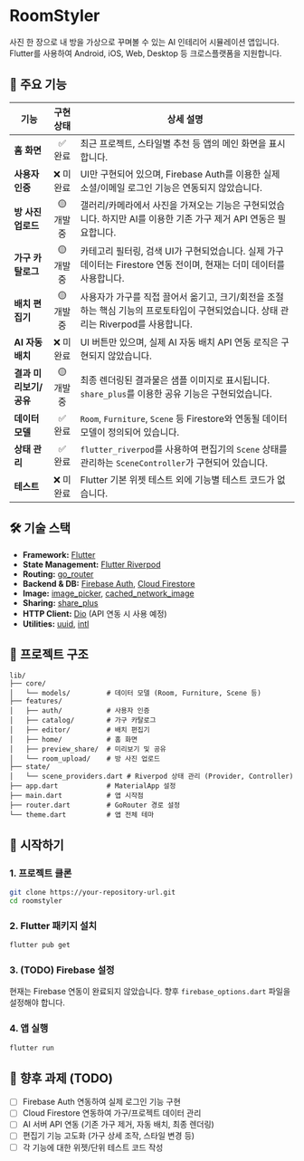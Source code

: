 # RoomStyler

사진 한 장으로 내 방을 가상으로 꾸며볼 수 있는 AI 인테리어 시뮬레이션 앱입니다. Flutter를 사용하여 Android, iOS, Web, Desktop 등 크로스플랫폼을 지원합니다.

## 📸 주요 기능

| 기능 | 구현 상태 | 상세 설명 |
| --- | :---: | --- |
| **홈 화면** | ✅ 완료 | 최근 프로젝트, 스타일별 추천 등 앱의 메인 화면을 표시합니다. |
| **사용자 인증** | ❌ 미완료 | UI만 구현되어 있으며, Firebase Auth를 이용한 실제 소셜/이메일 로그인 기능은 연동되지 않았습니다. |
| **방 사진 업로드** | 🟡 개발 중 | 갤러리/카메라에서 사진을 가져오는 기능은 구현되었습니다. 하지만 AI를 이용한 기존 가구 제거 API 연동은 필요합니다. |
| **가구 카탈로그** | 🟡 개발 중 | 카테고리 필터링, 검색 UI가 구현되었습니다. 실제 가구 데이터는 Firestore 연동 전이며, 현재는 더미 데이터를 사용합니다. |
| **배치 편집기** | 🟡 개발 중 | 사용자가 가구를 직접 끌어서 옮기고, 크기/회전을 조절하는 핵심 기능의 프로토타입이 구현되었습니다. 상태 관리는 Riverpod를 사용합니다. |
| **AI 자동 배치** | ❌ 미완료 | UI 버튼만 있으며, 실제 AI 자동 배치 API 연동 로직은 구현되지 않았습니다. |
| **결과 미리보기/공유** | 🟡 개발 중 | 최종 렌더링된 결과물은 샘플 이미지로 표시됩니다. `share_plus`를 이용한 공유 기능은 구현되었습니다. |
| **데이터 모델** | ✅ 완료 | `Room`, `Furniture`, `Scene` 등 Firestore와 연동될 데이터 모델이 정의되어 있습니다. |
| **상태 관리** | ✅ 완료 | `flutter_riverpod`를 사용하여 편집기의 `Scene` 상태를 관리하는 `SceneController`가 구현되어 있습니다. |
| **테스트** | ❌ 미완료 | Flutter 기본 위젯 테스트 외에 기능별 테스트 코드가 없습니다. |

## 🛠️ 기술 스택

- **Framework:** [Flutter](https://flutter.dev)
- **State Management:** [Flutter Riverpod](https://riverpod.dev/)
- **Routing:** [go_router](https://pub.dev/packages/go_router)
- **Backend & DB:** [Firebase Auth](https://firebase.google.com/products/auth), [Cloud Firestore](https://firebase.google.com/products/firestore)
- **Image:** [image_picker](https://pub.dev/packages/image_picker), [cached_network_image](https://pub.dev/packages/cached_network_image)
- **Sharing:** [share_plus](https://pub.dev/packages/share_plus)
- **HTTP Client:** [Dio](https://pub.dev/packages/dio) (API 연동 시 사용 예정)
- **Utilities:** [uuid](https://pub.dev/packages/uuid), [intl](https://pub.dev/packages/intl)

## 📂 프로젝트 구조

```
lib/
├── core/
│   └── models/         # 데이터 모델 (Room, Furniture, Scene 등)
├── features/
│   ├── auth/           # 사용자 인증
│   ├── catalog/        # 가구 카탈로그
│   ├── editor/         # 배치 편집기
│   ├── home/           # 홈 화면
│   ├── preview_share/  # 미리보기 및 공유
│   └── room_upload/    # 방 사진 업로드
├── state/
│   └── scene_providers.dart # Riverpod 상태 관리 (Provider, Controller)
├── app.dart            # MaterialApp 설정
├── main.dart           # 앱 시작점
├── router.dart         # GoRouter 경로 설정
└── theme.dart          # 앱 전체 테마
```

## 🚀 시작하기

### 1. 프로젝트 클론
```bash
git clone https://your-repository-url.git
cd roomstyler
```

### 2. Flutter 패키지 설치
```bash
flutter pub get
```

### 3. (TODO) Firebase 설정
현재는 Firebase 연동이 완료되지 않았습니다. 향후 `firebase_options.dart` 파일을 설정해야 합니다.

### 4. 앱 실행
```bash
flutter run
```

## 📝 향후 과제 (TODO)

- [ ] Firebase Auth 연동하여 실제 로그인 기능 구현
- [ ] Cloud Firestore 연동하여 가구/프로젝트 데이터 관리
- [ ] AI 서버 API 연동 (기존 가구 제거, 자동 배치, 최종 렌더링)
- [ ] 편집기 기능 고도화 (가구 상세 조작, 스타일 변경 등)
- [ ] 각 기능에 대한 위젯/단위 테스트 코드 작성
